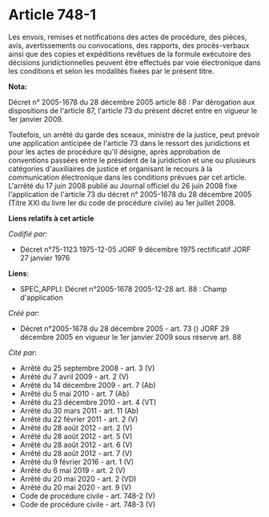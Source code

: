 # Article 748-1

Les envois, remises et notifications des actes de procédure, des pièces, avis, avertissements ou convocations, des rapports,
des procès-verbaux ainsi que des copies et expéditions revêtues de la formule exécutoire des décisions juridictionnelles
peuvent être effectués par voie électronique dans les conditions et selon les modalités fixées par le présent titre.

**Nota:**

Décret n° 2005-1678 du 28 décembre 2005 article 88 : Par dérogation aux dispositions de l'article 87, l'article 73 du présent
décret entre en vigueur le 1er janvier 2009.

Toutefois, un arrêté du garde des sceaux, ministre de la justice, peut prévoir une application anticipée de l'article 73 dans
le ressort des juridictions et pour les actes de procédure qu'il désigne, après approbation de conventions passées entre le
président de la juridiction et une ou plusieurs catégories d'auxiliaires de justice et organisant le recours à la
communication électronique dans les conditions prévues par cet article. L'arrêté du 17 juin 2008 publié au Journal officiel
du 26 juin 2008 fixe l'application de l'article 73 du décret n° 2005-1678 du 28 décembre 2005 (Titre XXI du livre Ier du code
de procédure civile) au 1er juillet 2008.

**Liens relatifs à cet article**

_Codifié par_:

  - Décret n°75-1123 1975-12-05 JORF 9 décembre 1975 rectificatif JORF 27 janvier 1976

**Liens**:

  - SPEC_APPLI: Décret n°2005-1678 2005-12-28 art. 88 : Champ d'application

_Créé par_:

  - Décret n°2005-1678 du 28 décembre 2005 - art. 73 () JORF 29 décembre 2005 en vigueur le 1er janvier 2009 sous réserve art. 88

_Cité par_:

  - Arrêté du 25 septembre 2008 - art. 3 (V)
  - Arrêté du 7 avril 2009 - art. 2 (V)
  - Arrêté du 14 décembre 2009 - art. 7 (Ab)
  - Arrêté du 5 mai 2010 - art. 7 (Ab)
  - Arrêté du 23 décembre 2010 - art. 4 (VT)
  - Arrêté du 30 mars 2011 - art. 11 (Ab)
  - Arrêté du 22 février 2011 - art. 2 (V)
  - Arrêté du 28 août 2012 - art. 2 (V)
  - Arrêté du 28 août 2012 - art. 5 (V)
  - Arrêté du 28 août 2012 - art. 6 (V)
  - Arrêté du 28 août 2012 - art. 7 (V)
  - Arrêté du 9 février 2016 - art. 1 (V)
  - Arrêté du 6 mai 2019 - art. 2 (V)
  - Arrêté du 20 mai 2020 - art. 2 (VD)
  - Arrêté du 20 mai 2020 - art. 9 (V)
  - Code de procédure civile - art. 748-2 (V)
  - Code de procédure civile - art. 748-3 (V)
